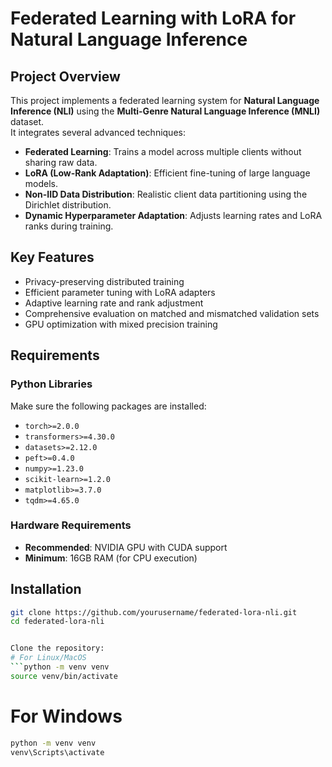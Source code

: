 # Federated Learning with LoRA for Natural Language Inference

## Project Overview
This project implements a federated learning system for **Natural Language Inference (NLI)** using the **Multi-Genre Natural Language Inference (MNLI)** dataset.  
It integrates several advanced techniques:

- **Federated Learning**: Trains a model across multiple clients without sharing raw data.
- **LoRA (Low-Rank Adaptation)**: Efficient fine-tuning of large language models.
- **Non-IID Data Distribution**: Realistic client data partitioning using the Dirichlet distribution.
- **Dynamic Hyperparameter Adaptation**: Adjusts learning rates and LoRA ranks during training.

## Key Features
- Privacy-preserving distributed training
- Efficient parameter tuning with LoRA adapters
- Adaptive learning rate and rank adjustment
- Comprehensive evaluation on matched and mismatched validation sets
- GPU optimization with mixed precision training

## Requirements

### Python Libraries
Make sure the following packages are installed:

- `torch>=2.0.0`
- `transformers>=4.30.0`
- `datasets>=2.12.0`
- `peft>=0.4.0`
- `numpy>=1.23.0`
- `scikit-learn>=1.2.0`
- `matplotlib>=3.7.0`
- `tqdm>=4.65.0`

### Hardware Requirements
- **Recommended**: NVIDIA GPU with CUDA support
- **Minimum**: 16GB RAM (for CPU execution)

## Installation



```bash
git clone https://github.com/yourusername/federated-lora-nli.git
cd federated-lora-nli


Clone the repository:
# For Linux/MacOS
```python -m venv venv
source venv/bin/activate
```
# For Windows
```bash
python -m venv venv
venv\Scripts\activate


